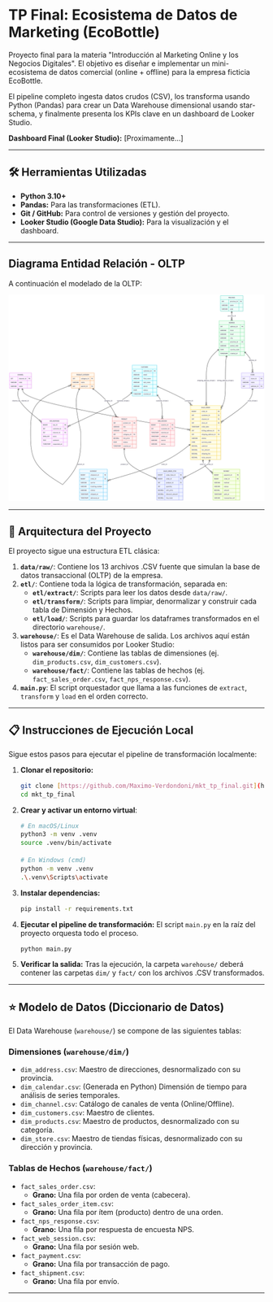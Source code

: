 # TP Final: Ecosistema de Datos de Marketing (EcoBottle)

Proyecto final para la materia "Introducción al Marketing Online y los Negocios Digitales". El objetivo es diseñar e implementar un mini-ecosistema de datos comercial (online + offline) para la empresa ficticia EcoBottle.

El pipeline completo ingesta datos crudos (CSV), los transforma usando Python (Pandas) para crear un Data Warehouse dimensional usando star-schema, y finalmente presenta los KPIs clave en un dashboard de Looker Studio.

**Dashboard Final (Looker Studio):** [Proximamente...]

---

## 🛠️ Herramientas Utilizadas

* **Python 3.10+**
* **Pandas:** Para las transformaciones (ETL).
* **Git / GitHub:** Para control de versiones y gestión del proyecto.
* **Looker Studio (Google Data Studio):** Para la visualización y el dashboard.

---
## Diagrama Entidad Relación - OLTP
A continuación el modelado de la OLTP:

![Diagrama Entidad Relación](./assets/DER.png)

---

## 🚀 Arquitectura del Proyecto

El proyecto sigue una estructura ETL clásica:

1.  **`data/raw/`**: Contiene los 13 archivos .CSV fuente que simulan la base de datos transaccional (OLTP) de la empresa.
2.  **`etl/`**: Contiene toda la lógica de transformación, separada en:
    * **`etl/extract/`**: Scripts para leer los datos desde `data/raw/`.
    * **`etl/transform/`**: Scripts para limpiar, denormalizar y construir cada tabla de Dimensión y Hechos.
    * **`etl/load/`**: Scripts para guardar los dataframes transformados en el directorio `warehouse/`.
3.  **`warehouse/`**: Es el Data Warehouse de salida. Los archivos aquí están listos para ser consumidos por Looker Studio:
    * **`warehouse/dim/`**: Contiene las tablas de dimensiones (ej. `dim_products.csv`, `dim_customers.csv`).
    * **`warehouse/fact/`**: Contiene las tablas de hechos (ej. `fact_sales_order.csv`, `fact_nps_response.csv`).
4.  **`main.py`**: El script orquestador que llama a las funciones de `extract`, `transform` y `load` en el orden correcto.

---

## 📋 Instrucciones de Ejecución Local

Sigue estos pasos para ejecutar el pipeline de transformación localmente:

1.  **Clonar el repositorio:**
    ```bash
    git clone [https://github.com/Maximo-Verdondoni/mkt_tp_final.git](https://github.com/Maximo-Verdondoni/mkt_tp_final.git)
    cd mkt_tp_final
    ```

2.  **Crear y activar un entorno virtual**:
    ```bash
    # En macOS/Linux
    python3 -m venv .venv
    source .venv/bin/activate

    # En Windows (cmd)
    python -m venv .venv
    .\.venv\Scripts\activate
    ```

3.  **Instalar dependencias:**
    ```bash
    pip install -r requirements.txt
    ```

4.  **Ejecutar el pipeline de transformación:**
    El script `main.py` en la raíz del proyecto orquesta todo el proceso.
    ```bash
    python main.py
    ```

5.  **Verificar la salida:**
    Tras la ejecución, la carpeta `warehouse/` deberá contener las carpetas `dim/` y `fact/` con los archivos .CSV transformados.

---

## ⭐ Modelo de Datos (Diccionario de Datos)

El Data Warehouse (`warehouse/`) se compone de las siguientes tablas:

### Dimensiones (`warehouse/dim/`)

* `dim_address.csv`: Maestro de direcciones, desnormalizado con su provincia.
* `dim_calendar.csv`: (Generada en Python) Dimensión de tiempo para análisis de series temporales.
* `dim_channel.csv`: Catálogo de canales de venta (Online/Offline).
* `dim_customers.csv`: Maestro de clientes.
* `dim_products.csv`: Maestro de productos, desnormalizado con su categoría.
* `dim_store.csv`: Maestro de tiendas físicas, desnormalizado con su dirección y provincia.

### Tablas de Hechos (`warehouse/fact/`)

* `fact_sales_order.csv`:
    * **Grano:** Una fila por orden de venta (cabecera).
* `fact_sales_order_item.csv`:
    * **Grano:** Una fila por ítem (producto) dentro de una orden.
* `fact_nps_response.csv`:
    * **Grano:** Una fila por respuesta de encuesta NPS.
* `fact_web_session.csv`:
    * **Grano:** Una fila por sesión web.
* `fact_payment.csv`:
    * **Grano:** Una fila por transacción de pago.
* `fact_shipment.csv`:
    * **Grano:** Una fila por envío.

---
